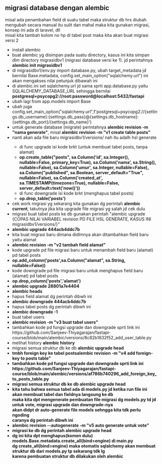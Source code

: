 ## migrasi database dengan alembic
misal ada penambahan field di suatu tabel maka struktur db hrs diubah<br>
mengubah secara manual itu sulit dan mahal maka kita gunakan migrasi, konsep ini ada di laravel, dll<br>
misal kita tambah kolom no hp di tabel post maka kita akan buat migrasi versi 2<br> 
<ul>
    <li>install alembic</li>
    <li>buat alembic yg disimpan pada suatu directory, kasus ini kita simpan dlm directory migrasidbv1 (migrasi database versi ke 1). jd perintahnya <b>alembic init migrasidbv1</b></li>
    <li>di migrasidbv1/env.py import database.py, ubah target_metadata jd bernilai Base.metadata, config.set_main_option("sqlalchemy.url") ini akan mengakses nilai petunjuk dibawah ini</li>
    <li>di alembic.ini set sqlalchemy.url jd sama sprti app.database.py yaitu SQLALCHEMY_DATABASE_URL sehingga bernilai <b>postgresql+psycopg2://root:password@localhost:5432/fastapi</b></li>
    <li>ubah lagi from app.models import Base</li>
    <li>ubah juga config.set_main_option("sqlalchemy.url",f'postgresql+psycopg2://{settings.db_username}:{settings.db_pass}@{settings.db_hostname}:{settings.db_port}/{settings.db_name}') </li>
    <li>untuk generate database (migrate) perintahnya <b>alembic revision -m "nama generate"</b>, misal <b>alembic revision -m "v1 create table posts"</b></li>
    <li>nanti akan ada file baru migrasidbv1/versions/ nah itu adalh hsl generate</li> 
        <ul>
            <li>di func upgrade isi kode brkt (untuk membuat tabel posts, tanpa alamat)</li>
            <li><b> op.create_table("posts", sa.Column('id', sa.Integer(), nullable=False, primary_key=True),
                            sa.Column('nama', sa.String(), nullable=False),
                            sa.Column('umur', sa.Integer, nullable=False),
                            sa.Column("published", sa.Boolean, server_default="True", nullable=False),
                            sa.Column('created_at', sa.TIMESTAMP(timezone=True), nullable=False, server_default=text('now()'))</b></li>
            <li> di func downgrade isi kode brkt (menghapus tabel posts)</li>
            <li><b>op.drop_table('posts')</b></li>
        </ul>
    <li>cek work migrasi yg sekarang kita gunakan dg perintah <b>alembic current</b>, takutnya jika kita upgrade file migrasi yg salah jd cek dulu</li>
    <li>migrasi buat tabel posts ke db gunakan perintah "alembic upgrade {COPAS NILAI VARIABEL revision PD FILE HSL GENERATE, KASUS INI  migrasidbv1/versions/}"</li>
    <li><b>alembic upgrade 444acb4ddc7b</b></li>
    <li>kita buat migrasi baru dimana didlmnya akan ditambahkan field baru yaitu alamat</li>
    <li><b>alembic revision -m "v2 tambah field alamat"</b></li>
    <li>kode upgrade pd file migrasi baru untuk menambah field baru (alamat) pd tabel posts </li>
    <li><b>op.add_column('posts',sa.Column("alamat", sa.String, nullable=False))</b></li>
    <li>kode downgrade pd file migrasi baru untuk menghapus field baru (alamat) pd tabel posts </li>
    <li><b>op.drop_column('posts','alamat')</b></li>
    <li><b>alembic upgrade 28801a7e4404</b></li>
    <li><b>alembic heads</b></li>
    <li>hapus field alamat dg perintah dibwh ini</li>
    <li><b>alembic downgrade 444acb4ddc7b</b></li>
    <li>hapus tabel posts dg perintah dibwh ini</li>
    <li><b>alembic downgrade -1</b></li>
    <li>buat tabel users</li>
    <li><b>alembic revision -m "v3 buat tabel users"</b></li>
    <li>tambahkan kode pd fungsi upgrade dan downgrade sprti link ini https://github.com/Sanjeev-Thiyagarajan/fastapi-course/blob/main/alembic/versions/8c82b1632f52_add_user_table.py</li>
    <li> melihat history <b>alembic history</b></li>
    <li>migrasi semua struktur db ke db <b>alembic upgrade head<b></li>
    <li>tmbh foreign key ke tabel posts<b>alembic revision -m "v4 add foreign-key to posts table"</b></li>
    <li>tambahkan kode pd fungsi upgrade dan downgrade sprti link ini https://github.com/Sanjeev-Thiyagarajan/fastapi-course/blob/main/alembic/versions/af786b740296_add_foreign_key_to_posts_table.py</li>
    <li>migrasi semua struktur db ke db <b>alembic upgrade head<b></li>
    <li>kita tahu bahwa semua tabel ada di models.py jd ketika run file ini akan membuat tabel dan fieldnya langsung ke db<br>
    maka kita dpt mengenerate pembuatan file migrasi dg models.py td jd untuk vote, migrasi upgrade dan downgrade-nya<br>
    akan didpt dr auto-generate file models sehngga kita tdk perlu ngoding<br> caranya dg perintah dibwh ini</li>
    <li><b>alembic revision --autogenerate -m "v5 auto generate untuk vote"</b></li>
    <li>migrasi ke db dg perintah <b>alembic upgrade head</b></li>
    <li>dg ini kita dpt menghapus(komen dulu) <b>models.Base.metadata.create_all(bind=engine)</b> di main.py<br> dg create_all(bind=engine) maka otomatis sqlalchemy akan membuat struktur db dari models.py tp sekarang tdk lg<br>
    karena pembuatan struktur db dilakukan oleh alembic</li>
</ul>

